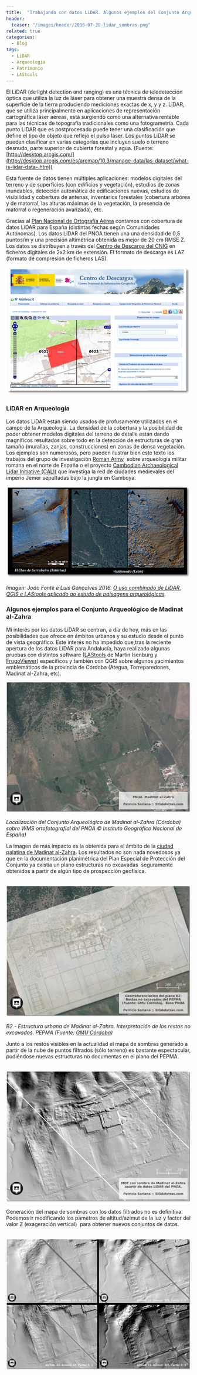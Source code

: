 ```yaml
---
title:  "Trabajando con datos LiDAR. Algunos ejemplos del Conjunto Arqueológico de Madinat al-Zahra"
header:
  teaser: "/images/header/2016-07-20-lidar_sombras.png"
related: true
categories: 
  - Blog
tags:
  - LiDAR
  - Arqueología
  - Patrimonio
  - LAStools
---
```


El LiDAR (de light detection and ranging) es una técnica de teledetección óptica que utiliza la luz de láser para obtener una muestra densa de la superficie de la tierra produciendo mediciones exactas de x, y y z. LiDAR, que se utiliza principalmente en aplicaciones de representación cartográfica láser aéreas, está surgiendo como una alternativa rentable para las técnicas de topografía tradicionales como una fotogrametría. Cada punto LiDAR que es postprocesado puede tener una clasificación que define el tipo de objeto que reflejó el pulso láser. Los puntos LiDAR se pueden clasificar en varias categorías que incluyen suelo o terreno desnudo, parte superior de cubierta forestal y agua. (Fuente: [http://desktop.arcgis.com/](http://desktop.arcgis.com/es/arcmap/10.3/manage-data/las-dataset/what-is-lidar-data-.htm))

Esta fuente de datos tienen múltiples aplicaciones: modelos digitales del terreno y de superficies (con edificios y vegetación), estudios de zonas inundables, detección automática de edificaciones nuevas, estudios de visibilidad y cobertura de antenas, inventarios forestales (cobertura arbórea y de matorral, las alturas máximas de la vegetación, la presencia de matorral o regeneración avanzada), etc.

Gracias al [Plan Nacional de Ortografía Aérea](http://pnoa.ign.es/presentacion) contamos con cobertura de datos LiDAR para España (distintas fechas según Comunidades Autónomas). Los datos LiDAR del PNOA tienen una una densidad de 0,5 puntos/m y una precisión altimétrica obtenida es mejor de 20 cm RMSE Z. Los datos se distribuyen a través del [Centro de Descarga del CNIG](http://centrodedescargas.cnig.es/CentroDescargas/buscadorCatalogo.do?codFamilia=LIDAR) en ficheros digitales de 2x2 km de extensión. El formato de descarga es LAZ (formato de compresión de ficheros LAS).

![](/images/blog/cnig.png)

### LiDAR en Arqueología

Los datos LiDAR están siendo usados de profusamente utilizados en el campo de la Arqueología. La densidad de la cobertura y la posibilidad de poder obtener modelos digitales del terreno de detalle están dando magníficos resultados sobre todo en la detección de estructuras de gran tamaño (murallas, zanjas, construcciones) en zonas de densa vegetación. Los ejemplos son numerosos, pero pueden ilustrar bien este texto los trabajos del grupo de investigación [Roman Army](http://romanarmy.eu/es/)  sobre arqueología militar romana en el norte de España o el proyecto [Cambodian Archaeological Lidar Initiative (CALI)](http://angkorlidar.org/) que investiga la red de ciudades medievales del imperio Jemer sepultadas bajo la jungla en Camboya.

![](/images/blog/lidar_romana.png)

_Imagen: João Fonte e Luis Gonçalves 2016\. [O uso combinado de LiDAR, QGIS e LAStools aplicado ao estudo de paisagens arqueológicas](http://qgis.pt/apresentacoes_qgis2016/QGISPT-Fonte-Seco.pdf)._

### Algunos ejemplos para el Conjunto Arqueológico de Madinat al-Zahra

Mi interés por los datos LiDAR se centran, a día de hoy, más en las posibilidades que ofrece en ámbitos urbanos y su estudio desde el punto de vista geográfico. Este interés no ha impedido que,tras la reciente apertura de los datos LiDAR para Andalucía, haya realizado algunas pruebas con distintos software ([LAStools](https://rapidlasso.com/) de Martin Isenburg y [FrugoViewer](http://www.fugroviewer.com/)) específicos y también con QGIS sobre algunos yacimientos emblemáticos de la provincia de Córdoba (Ategua, Torreparedones, Madinat al-Zahra, etc).

![](/images/blog/07_medina_lidar/pnoa.png)

_Localización del Conjunto Arqueológico de Madinat al-Zahra (Córdoba) sobre WMS ortofotografíal del PNOA © Instituto Geográfico Nacional de España)_

La imagen de más impacto es la obtenida para el ámbito de la [ciudad palatina de Madinat al-Zahra](https://es.wikipedia.org/wiki/Medina_Azahara). Los resultados no son nada novedosos ya que en la documentación planimétrica del Plan Especial de Protección del Conjunto ya existía un plano estructuras no excavadas  seguramente obtenidos a partir de algún tipo de prospección geofísica.

 ![](/images/blog/07_medina_lidar/pepma.png)

_B2 - Estructura urbana de Madinat al-Zahra. Interpretación de los restos no excavados. PEPMA (Fuente: [GMU Córdoba](http://www.gmucordoba.es/planes-especiales))_

Junto a los restos visibles en la actualidad el mapa de sombras generado a partir de la nube de puntos filtrados (sólo terreno) es bastante espectacular, pudiéndose nuevas estructuras no documentas en el plano del PEPMA.

 ![](/images/blog/07_medina_lidar/lidar_sombras.png)

Generación del mapa de sombras con los datos filtrados no es definitiva. Podemos ir modificando los pámetros de altitud/azimut de la luz y factor del valor Z (exageración vertical)  para obtener nuevos conjuntos de datos.

 ![](/images/blog/07_medina_lidar/parametros.png)
        
